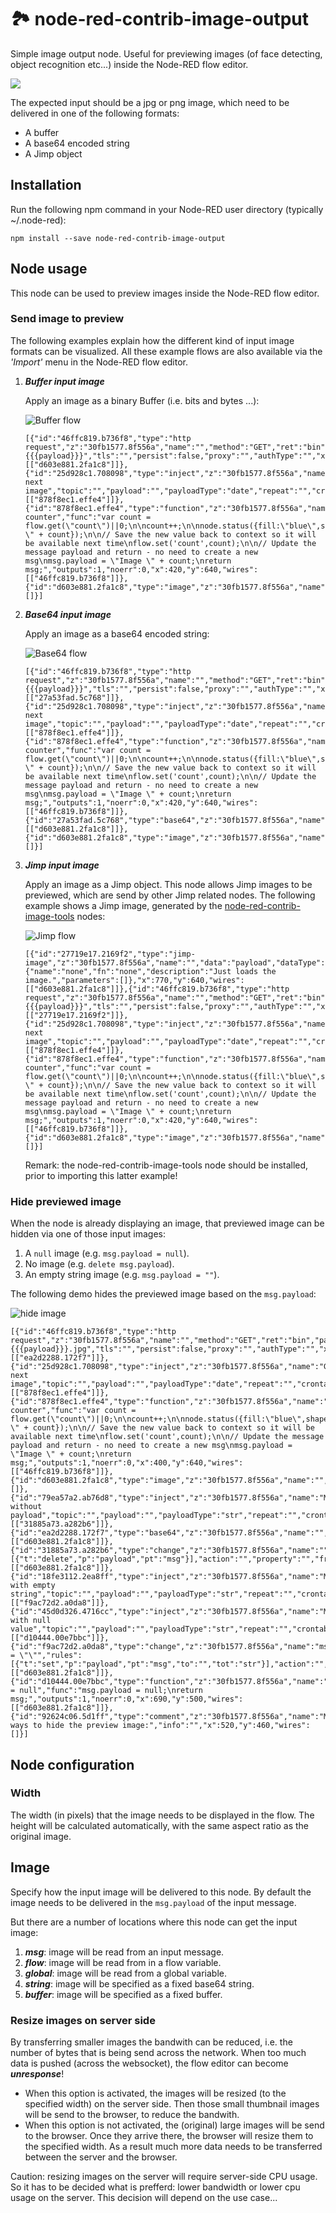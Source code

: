 # 🏞 node-red-contrib-image-output

Simple image output node. Useful for previewing images (of face detecting, object recognition etc...) inside the Node-RED flow editor.

![](https://raw.githubusercontent.com/rikukissa/node-red-contrib-image-output/master/.github/preview.png)

The expected input should be a jpg or png image, which need to be delivered in one of the following formats: 
+ A buffer
+ A base64 encoded string
+ A Jimp object

## Installation
Run the following npm command in your Node-RED user directory (typically ~/.node-red):
```
npm install --save node-red-contrib-image-output
```

## Node usage
This node can be used to preview images inside the Node-RED flow editor.

### Send image to preview
The following examples explain how the different kind of input image formats can be visualized.  All these example flows are also available via the *'Import'* menu in the Node-RED flow editor.

1. ***Buffer input image***

   Apply an image as a binary Buffer (i.e. bits and bytes ...):

   ![Buffer flow](https://user-images.githubusercontent.com/14224149/71359306-52061180-258c-11ea-9b69-6f82e3c727a3.png)

   ```
   [{"id":"46ffc819.b736f8","type":"http request","z":"30fb1577.8f556a","name":"","method":"GET","ret":"bin","paytoqs":false,"url":"https://dummyimage.com/200x150/000/fff&text={{{payload}}}","tls":"","persist":false,"proxy":"","authType":"","x":610,"y":640,"wires":[["d603e881.2fa1c8"]]},{"id":"25d928c1.708098","type":"inject","z":"30fb1577.8f556a","name":"Generate next image","topic":"","payload":"","payloadType":"date","repeat":"","crontab":"","once":false,"onceDelay":0.1,"x":200,"y":640,"wires":[["878f8ec1.effe4"]]},{"id":"878f8ec1.effe4","type":"function","z":"30fb1577.8f556a","name":"image counter","func":"var count = flow.get(\"count\")||0;\n\ncount++;\n\nnode.status({fill:\"blue\",shape:\"ring\",text:\"Image \" + count});\n\n// Save the new value back to context so it will be available next time\nflow.set('count',count);\n\n// Update the message payload and return - no need to create a new msg\nmsg.payload = \"Image \" + count;\nreturn msg;","outputs":1,"noerr":0,"x":420,"y":640,"wires":[["46ffc819.b736f8"]]},{"id":"d603e881.2fa1c8","type":"image","z":"30fb1577.8f556a","name":"","width":160,"data":"payload","dataType":"msg","thumbnail":true,"active":true,"x":800,"y":640,"wires":[]}]
   ```

1. ***Base64 input image***

   Apply an image as a base64 encoded string:

   ![Base64 flow](https://user-images.githubusercontent.com/14224149/71359400-985b7080-258c-11ea-8636-dab883c43932.png)

   ```
   [{"id":"46ffc819.b736f8","type":"http request","z":"30fb1577.8f556a","name":"","method":"GET","ret":"bin","paytoqs":false,"url":"https://dummyimage.com/200x150/000/fff&text={{{payload}}}","tls":"","persist":false,"proxy":"","authType":"","x":610,"y":640,"wires":[["27a53fad.5c768"]]},{"id":"25d928c1.708098","type":"inject","z":"30fb1577.8f556a","name":"Generate next image","topic":"","payload":"","payloadType":"date","repeat":"","crontab":"","once":false,"onceDelay":0.1,"x":200,"y":640,"wires":[["878f8ec1.effe4"]]},{"id":"878f8ec1.effe4","type":"function","z":"30fb1577.8f556a","name":"image counter","func":"var count = flow.get(\"count\")||0;\n\ncount++;\n\nnode.status({fill:\"blue\",shape:\"ring\",text:\"Image \" + count});\n\n// Save the new value back to context so it will be available next time\nflow.set('count',count);\n\n// Update the message payload and return - no need to create a new msg\nmsg.payload = \"Image \" + count;\nreturn msg;","outputs":1,"noerr":0,"x":420,"y":640,"wires":[["46ffc819.b736f8"]]},{"id":"27a53fad.5c768","type":"base64","z":"30fb1577.8f556a","name":"","action":"str","property":"payload","x":780,"y":640,"wires":[["d603e881.2fa1c8"]]},{"id":"d603e881.2fa1c8","type":"image","z":"30fb1577.8f556a","name":"","width":160,"data":"payload","dataType":"msg","thumbnail":true,"active":true,"x":960,"y":640,"wires":[]}]
   ```

1. ***Jimp input image***

   Apply an image as a Jimp object.  This node allows Jimp images to be previewed, which are send by other Jimp related nodes.  The following example shows a Jimp image, generated by the [node-red-contrib-image-tools](https://www.npmjs.com/package/node-red-contrib-image-tools) nodes:

   ![Jimp flow](https://user-images.githubusercontent.com/14224149/71359517-f25c3600-258c-11ea-9086-0b298f92b69b.png)

   ```
   [{"id":"27719e17.2169f2","type":"jimp-image","z":"30fb1577.8f556a","name":"","data":"payload","dataType":"msg","ret":"img","parameter1":"","parameter1Type":"msg","parameter2":"","parameter2Type":"msg","parameter3":"","parameter3Type":"msg","parameter4":"","parameter4Type":"msg","parameter5":"","parameter5Type":"msg","parameter6":"","parameter6Type":"msg","parameter7":"","parameter7Type":"msg","parameter8":"","parameter8Type":"msg","parameterCount":0,"jimpFunction":"none","selectedJimpFunction":{"name":"none","fn":"none","description":"Just loads the image.","parameters":[]},"x":770,"y":640,"wires":[["d603e881.2fa1c8"]]},{"id":"46ffc819.b736f8","type":"http request","z":"30fb1577.8f556a","name":"","method":"GET","ret":"bin","paytoqs":false,"url":"https://dummyimage.com/200x150/000/fff&text={{{payload}}}","tls":"","persist":false,"proxy":"","authType":"","x":610,"y":640,"wires":[["27719e17.2169f2"]]},{"id":"25d928c1.708098","type":"inject","z":"30fb1577.8f556a","name":"Generate next image","topic":"","payload":"","payloadType":"date","repeat":"","crontab":"","once":false,"onceDelay":0.1,"x":200,"y":640,"wires":[["878f8ec1.effe4"]]},{"id":"878f8ec1.effe4","type":"function","z":"30fb1577.8f556a","name":"image counter","func":"var count = flow.get(\"count\")||0;\n\ncount++;\n\nnode.status({fill:\"blue\",shape:\"ring\",text:\"Image \" + count});\n\n// Save the new value back to context so it will be available next time\nflow.set('count',count);\n\n// Update the message payload and return - no need to create a new msg\nmsg.payload = \"Image \" + count;\nreturn msg;","outputs":1,"noerr":0,"x":420,"y":640,"wires":[["46ffc819.b736f8"]]},{"id":"d603e881.2fa1c8","type":"image","z":"30fb1577.8f556a","name":"","width":160,"data":"payload","dataType":"msg","thumbnail":true,"active":true,"x":960,"y":640,"wires":[]}]
   ```

   Remark: the node-red-contrib-image-tools node should be installed, prior to importing this latter example!

### Hide previewed image
When the node is already displaying an image, that previewed image can be hidden via one of those input images:
1. A ```null``` image (e.g. ```msg.payload = null```).
1. No image (e.g. ```delete msg.payload```).
1. An empty string image (e.g. ```msg.payload = ""```).

The following demo hides the previewed image based on the ```msg.payload```:

![hide image](https://user-images.githubusercontent.com/14224149/71534770-5f5f2b00-2901-11ea-96c2-081fbd3a028b.gif)

```
[{"id":"46ffc819.b736f8","type":"http request","z":"30fb1577.8f556a","name":"","method":"GET","ret":"bin","paytoqs":false,"url":"https://dummyimage.com/200x150/000/fff&text={{{payload}}}.jpg","tls":"","persist":false,"proxy":"","authType":"","x":570,"y":640,"wires":[["ea2d2288.172f7"]]},{"id":"25d928c1.708098","type":"inject","z":"30fb1577.8f556a","name":"Generate next image","topic":"","payload":"","payloadType":"date","repeat":"","crontab":"","once":false,"onceDelay":0.1,"x":200,"y":640,"wires":[["878f8ec1.effe4"]]},{"id":"878f8ec1.effe4","type":"function","z":"30fb1577.8f556a","name":"image counter","func":"var count = flow.get(\"count\")||0;\n\ncount++;\n\nnode.status({fill:\"blue\",shape:\"ring\",text:\"Image \" + count});\n\n// Save the new value back to context so it will be available next time\nflow.set('count',count);\n\n// Update the message payload and return - no need to create a new msg\nmsg.payload = \"Image \" + count;\nreturn msg;","outputs":1,"noerr":0,"x":400,"y":640,"wires":[["46ffc819.b736f8"]]},{"id":"d603e881.2fa1c8","type":"image","z":"30fb1577.8f556a","name":"","width":160,"data":"payload","dataType":"msg","thumbnail":true,"active":true,"x":920,"y":640,"wires":[]},{"id":"79ea57a2.ab76d8","type":"inject","z":"30fb1577.8f556a","name":"Msg without payload","topic":"","payload":"","payloadType":"str","repeat":"","crontab":"","once":false,"onceDelay":0.1,"x":470,"y":540,"wires":[["31885a73.a282b6"]]},{"id":"ea2d2288.172f7","type":"base64","z":"30fb1577.8f556a","name":"","action":"","property":"payload","x":720,"y":640,"wires":[["d603e881.2fa1c8"]]},{"id":"31885a73.a282b6","type":"change","z":"30fb1577.8f556a","name":"","rules":[{"t":"delete","p":"payload","pt":"msg"}],"action":"","property":"","from":"","to":"","reg":false,"x":690,"y":540,"wires":[["d603e881.2fa1c8"]]},{"id":"18fe3112.2ea8ff","type":"inject","z":"30fb1577.8f556a","name":"Msg with empty string","topic":"","payload":"","payloadType":"str","repeat":"","crontab":"","once":false,"onceDelay":0.1,"x":460,"y":580,"wires":[["f9ac72d2.a0da8"]]},{"id":"45d0d326.4716cc","type":"inject","z":"30fb1577.8f556a","name":"Msg with null value","topic":"","payload":"","payloadType":"str","repeat":"","crontab":"","once":false,"onceDelay":0.1,"x":470,"y":500,"wires":[["d10444.00e7bbc"]]},{"id":"f9ac72d2.a0da8","type":"change","z":"30fb1577.8f556a","name":"msg.payload = \"\"","rules":[{"t":"set","p":"payload","pt":"msg","to":"","tot":"str"}],"action":"","property":"","from":"","to":"","reg":false,"x":690,"y":580,"wires":[["d603e881.2fa1c8"]]},{"id":"d10444.00e7bbc","type":"function","z":"30fb1577.8f556a","name":"msg.payload = null","func":"msg.payload = null;\nreturn msg;","outputs":1,"noerr":0,"x":690,"y":500,"wires":[["d603e881.2fa1c8"]]},{"id":"92624c06.5d1ff","type":"comment","z":"30fb1577.8f556a","name":"Multiple ways to hide the preview image:","info":"","x":520,"y":460,"wires":[]}]
```

## Node configuration

### Width
The width (in pixels) that the image needs to be displayed in the flow.  The height will be calculated automatically, with the same aspect ratio as the original image.

## Image
Specify how the input image will be delivered to this node.  By default the image needs to be delivered in the ```msg.payload``` of the input message.

But there are a number of locations where this node can get the input image:
1. ***msg***: image will be read from an input message.
1. ***flow***: image will be read from in a flow variable.
1. ***global***: image will be read from a global variable.
1. ***string***: image will be specified as a fixed base64 string.
1. ***buffer***: image will be specified as a fixed buffer.

### Resize images on server side
By transferring smaller images the bandwith can be reduced, i.e. the number of bytes that is being send across the network.  When too much data is pushed (across the websocket), the flow editor can become ***unresponse***!

+ When this option is activated, the images will be resized (to the specified width) on the server side.  Then those small thumbnail images will be send to the browser, to reduce the bandwith. 
+ When this option is not activated, the (original) large images will be send to the browser.  Once they arrive there, the browser will resize them to the specified width.  As a result much more data needs to be transferred between the server and the browser.
        
Caution: resizing images on the server will require server-side CPU usage.  So it has to be decided what is prefferd: lower bandwidth or lower cpu usage on the server.  This decision will depend on the use case...
